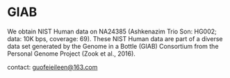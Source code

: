 # GIAB

We obtain NIST Human data on NA24385 (Ashkenazim Trio Son: HG002; data: 10K bps, coverage: 69). These NIST Human data are part of a diverse data set generated by the Genome in a Bottle (GIAB) Consortium from the Personal Genome Project (Zook et al., 2016).

contact: guofeieileen@163.com
